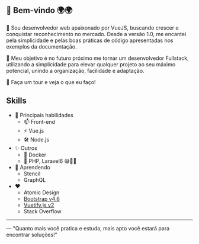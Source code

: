 ## 🚀 Bem-vindo 🌍🌍 

👋 Sou desenvolvedor web apaixonado por VueJS, buscando crescer e conquistar reconhecimento no mercado. Desde a versão 1.0, me encantei pela simplicidade e pelas boas práticas de código apresentadas nos exemplos da documentação.

🔭 Meu objetivo é no futuro próximo me tornar um desenvolvedor Fullstack, utilizando a simplicidade para elevar qualquer projeto ao seu máximo potencial, unindo a organização, facilidade e adaptação.

🌱 Faça um tour e veja o que eu faço!

## Skills

- 💪 Principais habilidades
  - 📫 Front-end
  - ⚡️ Vue.js
  - 🛠️ Node.js
- ✨ Outros
  - 🐳 Docker
  - 🐘 PHP, Laravel6 😅😶‍🌫️
- 🤔 Aprendendo
  - Stencil
  - GraphQL
- ❤️
  - Atomic Design
  - [Bootstrap v4.6](https://getbootstrap.com/docs/4.6/getting-started/introduction/)
  - [Vuetify.js v2](https://v2.vuetifyjs.com/)
  - Stack Overflow

---

— "Quanto mais você pratica e estuda, mais apto você estará para encontrar soluções!"

<!--
**ileonardo-c/ileonardo-c** is a ✨ _special_ ✨ repository because its `README.md` (this file) appears on your GitHub profile.

Here are some ideas to get you started:

- 🔭 I’m currently working on ...
- 🌱 I’m currently learning ...
- 👯 I’m looking to collaborate on ...
- 🤔 I’m looking for help with ...
- 💬 Ask me about ...
- 📫 How to reach me: ...
- 😄 Pronouns: ...
- ⚡ Fun fact: ...
-->
